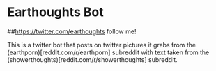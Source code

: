 # Earthoughts Bot
##https://twitter.com/earthoughts follow me!

This is a twitter bot that posts on twitter pictures it grabs from the (earthporn)[reddit.com/r/earthporn] subreddit with text taken from the (showerthoughts)[reddit.com/r/showerthoughts] subreddit.
